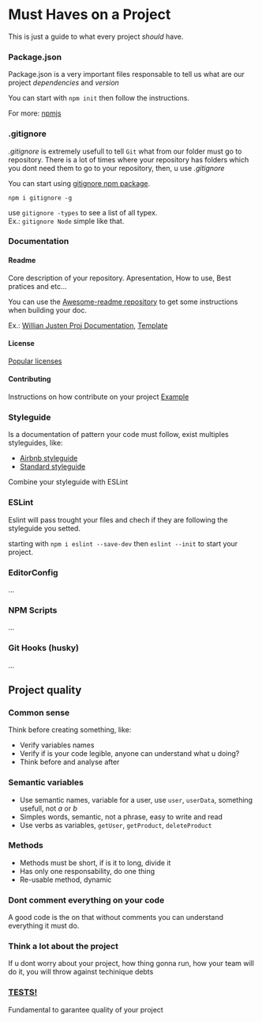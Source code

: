 # Must Haves on a Project

This is just a guide to what every project _should_ have.

### Package.json
Package.json is a very important files responsable to tell us what are our project _dependencies_ and _version_

You can start with `npm init` then follow the instructions.

For more: [npmjs](https://docs.npmjs.com)

### .gitignore
*.gitignore* is extremely usefull to tell `Git` what from our folder must go to repository. There is a lot of times where your repository has folders which you dont need them to go to your repository, then, u use _.gitignore_

You can start using [gitignore npm package](https://www.npmjs.com/package/gitignore).

`npm i gitignore -g`

use `gitignore -types` to see a list of all typex. <br>
Ex.: `gitignore Node` simple like that.

### Documentation
#### Readme
Core description of your repository. Apresentation, How to use, Best pratices and etc... 

You can use the [Awesome-readme repository](https://github.com/matiassingers/awesome-readme) to get some instructions when building your doc.

Ex.: [Willian Justen Proj Documentation](https://github.com/lyef/lyef-react-component), [Template](https://gist.github.com/PurpleBooth/109311bb0361f32d87a2)

#### License
[Popular licenses](https://opensource.org/licenses)

#### Contributing
Instructions on how contribute on your project
[Example](https://github.com/lyef/lyef-react-component/blob/master/CONTRIBUTING.md)

### Styleguide
Is a documentation of pattern your code must follow, exist multiples styleguides, like:

- [Airbnb styleguide](https://github.com/airbnb/javascript)
- [Standard styleguide](https://github.com/standard/standard)

Combine your styleguide with ESLint

### ESLint
Eslint will pass trought your files and chech if they are following the styleguide you setted.

starting with `npm i eslint --save-dev` then `eslint --init` to start your project.

### EditorConfig
...
### NPM Scripts
...
### Git Hooks (husky)
...

## Project quality
### Common sense
Think before creating something, like:
- Verify variables names
- Verify if is your code legible, anyone can understand what u doing?
- Think before and analyse after

### Semantic variables
- Use semantic names, variable for a user, use `user`, `userData`, something usefull, not *a* or *b*
- Simples words, semantic, not a phrase, easy to write and read
- Use verbs as variables, `getUser`, `getProduct`, `deleteProduct`

### Methods
- Methods must be short, if is it to long, divide it
- Has only one responsability, do one thing
- Re-usable method, dynamic

### Dont comment everything on your code
A good code is the on that without comments you can understand everything it must do.

### Think a lot about the project
If u dont worry about your project, how thing gonna run, how your team will do it, you will throw against techinique debts

### [TESTS!](https://github.com/matheusggds/markdown-saves/blob/master/proj-must-have/TDD.md)
Fundamental to garantee quality of your project